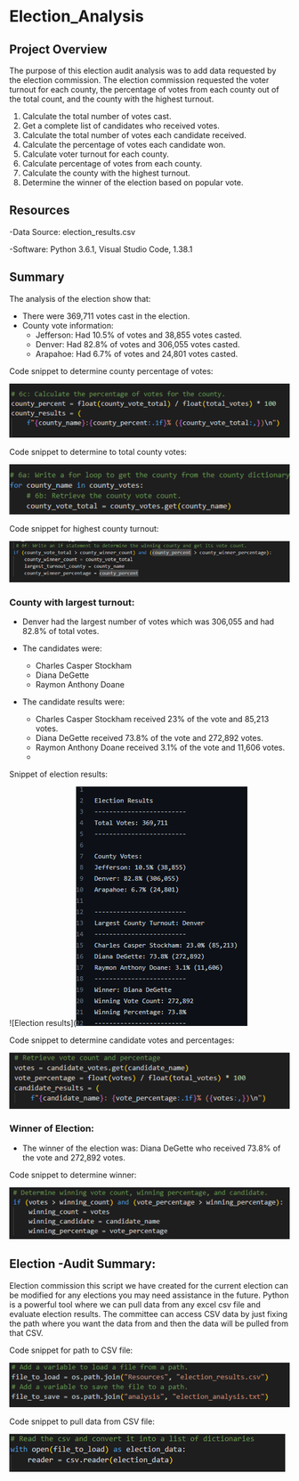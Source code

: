 # Election_Analysis

## Project Overview
The purpose of this election audit analysis was to add data requested by the election commission. The election commission requested the voter turnout for each county, the percentage of votes from each county out of the total count, and the county with the highest turnout.  

1. Calculate the total number of votes cast.
2. Get a complete list of candidates who received votes.
3. Calculate the total number of votes each candidate received.
4. Calculate the percentage of votes each candidate won.
5. Calculate voter turnout for each county.
6. Calculate percentage of votes from each county. 
7. Calculate the county with the highest turnout. 
8. Determine the winner of the election based on popular vote.

## Resources
-Data Source: election_results.csv

-Software: Python 3.6.1, Visual Studio Code, 1.38.1

## Summary
The analysis of the election show that:
- There were 369,711 votes cast in the election.
- County vote information:
	- Jefferson: Had 10.5% of votes and 38,855 votes casted.
	- Denver: Had 82.8% of votes and 306,055 votes casted.
	- Arapahoe: Had 6.7% of votes and 24,801 votes casted.

Code snippet to determine county percentage of votes:

![Code for County Percent](https://github.com/NickFoley47/Election_Analysis/blob/main/Resources/Code%20for%20County%20Percent.PNG)

Code snippet to determine to total county votes:

![Code for total county votes]( https://github.com/NickFoley47/Election_Analysis/blob/main/Resources/Code%20for%20total%20county%20votes.PNG)

Code snippet for highest county turnout:

![Code for highest county turnout]( https://github.com/NickFoley47/Election_Analysis/blob/main/Resources/Code%20for%20highest%20county%20turnout.PNG)

### County with largest turnout:
- Denver had the largest number of votes which was 306,055 and had 82.8% of total votes.

- The candidates were:
	- Charles Casper Stockham
	- Diana DeGette
	- Raymon Anthony Doane 
- The candidate results were:
	- Charles Casper Stockham received 23% of the vote and 85,213 votes.
	- Diana DeGette received 73.8% of the vote and 272,892 votes.
	- Raymon Anthony Doane received 3.1% of the vote and 11,606 votes.
	- 
Snippet of election results:

![Election results](![Code for candidate votes and percentage](https://github.com/NickFoley47/Election_Analysis/blob/main/Resources/Election%20results.PNG)

Code snippet to determine candidate votes and percentages:

![Code for candidate votes and percentage]( https://github.com/NickFoley47/Election_Analysis/blob/main/Resources/Code%20for%20candidate%20votes%20and%20percentage.PNG)

### Winner of Election:
- The winner of the election was: Diana DeGette who received 73.8% of the vote and 272,892 votes.  


Code snippet to determine winner:

![Code for candidate winner]( https://github.com/NickFoley47/Election_Analysis/blob/main/Resources/Code%20for%20candidate%20winner.PNG)



## Election -Audit Summary:
Election commission this script we have created for the current election can be modified for any elections you may need assistance in the future. Python is a powerful tool where we can pull data from any excel csv file and evaluate election results. The committee can access CSV data by just fixing the path where you want the data from and then the data will be pulled from that CSV.

Code snippet for path to CSV file:

![How script can be reused]( https://github.com/NickFoley47/Election_Analysis/blob/main/Resources/How%20script%20can%20be%20reused.PNG)

Code snippet to pull data from CSV file: 

![How script can be reused part 2](https://github.com/NickFoley47/Election_Analysis/blob/main/Resources/How%20script%20can%20be%20reused%20part%202.PNG)

